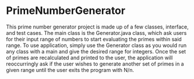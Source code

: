 # PrimeNumberGenerator
This prime number generator project is made up of a few classes, interface, and test cases. The main class is the
Generator.java class, which ask users for their input range of numbers to start evaluating the primes within said range.
To use application, simply use the Generator class as you would run any class with a main and give the desired range for
integers. Once the set of primes are recalculated and printed to the user, the application will reoccurringly ask if the
 user wishes to generate another set of primes in a given range until the user exits the program with N/n.